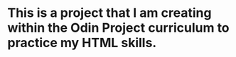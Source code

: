 # This is a project that I am creating within the Odin Project curriculum to practice my HTML skills.